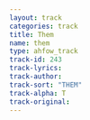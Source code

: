 ```yaml
---
layout: track
categories: track
title: Them
name: them
type: ahfow_track
track-id: 243
track-lyrics: 
track-author: 
track-sort: "THEM"
track-alpha: T
track-original: 
---
```

